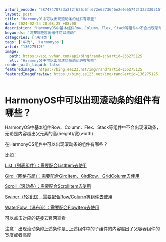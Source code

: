 ```yaml
---
arturl_encode: "68747470733a2f2f626c6f:672e6373646e2e6e65742f323330315f37383930363932382f:61727469636c652f64657461696c732f313336323735313235"
layout: post
title: "HarmonyOS中可以出现滚动条的组件有哪些"
date: 2024-02-24 20:08:25 +08:00
description: "HarmonyOS中基本组件Row、Column、Flex、Stack等组件中不会出现滚动条，无论是"
keywords: "鸿蒙哪些容器组件可以滚动"
categories: ['未分类']
tags: ['华为', 'Harmonyos']
artid: "136275125"
image:
  path: https://api.vvhan.com/api/bing?rand=sj&artid=136275125
  alt: "HarmonyOS中可以出现滚动条的组件有哪些"
render_with_liquid: false
featuredImage: https://bing.ee123.net/img/rand?artid=136275125
featuredImagePreview: https://bing.ee123.net/img/rand?artid=136275125
---
```


# HarmonyOS中可以出现滚动条的组件有哪些？

HarmonyOS中基本组件Row、Column、Flex、Stack等组件中不会出现滚动条，无论是内容超出父元素的高(height)/宽(width)

在HarmonyOS组件中可以出现滚动条的组件有哪些？

比如：

[List（列表组件）：需要配合ListItem去使用](https://developer.huawei.com/consumer/cn/doc/harmonyos-references-V2/ts-container-list-0000001477981213-V2 "List（列表组件）：需要配合ListItem去使用")

[Gird（网格布局）：需要配合GirdItem、GirdRow、GridColumn去使用](https://developer.huawei.com/consumer/cn/doc/harmonyos-references-V2/ts-container-grid-0000001478341161-V2 "Gird（网格布局）：需要配合GirdItem、GirdRow、GridColumn去使用")

[Scroll（滚动条）：需要配合ScrollItem去使用](https://developer.huawei.com/consumer/cn/doc/harmonyos-references-V2/ts-container-scroll-0000001427902480-V2 "Scroll（滚动条）：需要配合ScrollItem去使用")

[Swiper（轮播图）：需要配合Row/Column等组件去使用](https://developer.huawei.com/consumer/cn/doc/harmonyos-references-V2/ts-container-swiper-0000001427744844-V2 "Swiper（轮播图）：需要配合Row/Column等组件去使用")

[WaterFolw（瀑布流）：需要配合FlowItem去使用](https://developer.huawei.com/consumer/cn/doc/harmonyos-references-V2/ts-container-waterflow-0000001582933637-V2 "WaterFolw（瀑布流）：需要配合FlowItem去使用")

可以点击对应的链接去官网查看

注意：出现滚动条的上述条件是_
上述组件中的子组件的内容超出了父容器组件的宽度或者高度
